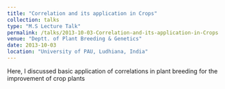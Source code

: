 ```yaml
---
title: "Correlation and its application in Crops"
collection: talks
type: "M.S Lecture Talk"
permalink: /talks/2013-10-03-Correlation-and-its-application-in-Crops
venue: "Deptt. of Plant Breeding & Genetics"
date: 2013-10-03
location: "University of PAU, Ludhiana, India"
---
```


Here, I discussed basic application of correlations in plant breeding for the improvement of crop plants 
